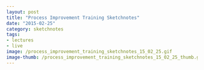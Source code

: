 ```yaml
---
layout: post
title: "Process Improvement Training Sketchnotes"
date: "2015-02-25"
category: sketchnotes
tags:
- lectures
- live
image: /process_improvement_training_sketchnotes_15_02_25.gif
image-thumb: /process_improvement_training_sketchnotes_15_02_25_thumb.gif
---
```


